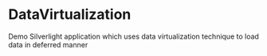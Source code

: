 DataVirtualization
==================

Demo Silverlight application which uses data virtualization technique to load data in deferred manner
